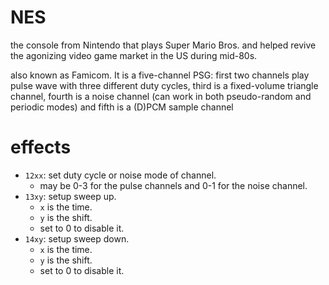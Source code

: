 # NES

the console from Nintendo that plays Super Mario Bros. and helped revive the agonizing video game market in the US during mid-80s.

also known as Famicom. It is a five-channel PSG: first two channels play pulse wave with three different duty cycles, third is a fixed-volume triangle channel, fourth is a noise channel (can work in both pseudo-random and periodic modes) and  fifth is a (D)PCM sample channel

# effects

- `12xx`: set duty cycle or noise mode of channel.
  - may be 0-3 for the pulse channels and 0-1 for the noise channel.
- `13xy`: setup sweep up.
  - `x` is the time.
  - `y` is the shift.
  - set to 0 to disable it.
- `14xy`: setup sweep down.
  - `x` is the time.
  - `y` is the shift.
  - set to 0 to disable it.
